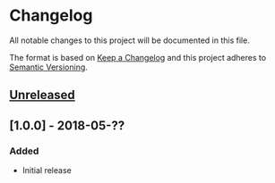 # Changelog

All notable changes to this project will be documented in this file.

The format is based on [Keep a Changelog](http://keepachangelog.com/en/1.0.0/)
and this project adheres to [Semantic Versioning](http://semver.org/spec/v2.0.0.html).

## [Unreleased]

## [1.0.0] - 2018-05-??

### Added

- Initial release

[Unreleased]: https://github.com/revam/koa-git-smart-proxy/compare/git-service-http-v1.0.0...HEAD

